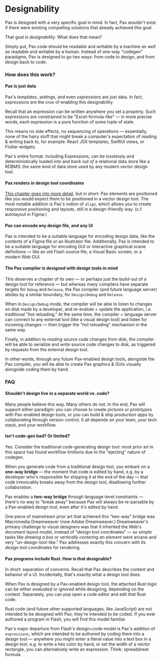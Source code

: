 # Designability

Pax is designed with a very specific goal in mind.  In fact, Pax wouldn't exist if there were existing compelling solutions that already achieved this goal.

That goal is _designability._  What does that mean?

Simply put, Pax code should be readable and writable by a machine _as well as_ readable and writable by a human.  Instead of one-way "codegen" paradigms, Pax is designed to go two ways: from code to design, and from design back to code.

### How does this work?

#### Pax is just data 

Pax's _templates_, _settings_, and even _expressions_ are just data.  In fact, _expressions_ are the crux of enabling this designability. 

Recall that an expression can be written anywhere you set a property.  Such expressions are constrained to be "Excel-formula-like" — in more precise words, each expression is a pure function of some tuple of state.

This means no side effects, no sequencing of operations — essentially, none of the hairy stuff that might break a computer's expectation of reading & writing back to, for example: React JSX templates, SwiftUI views, or Flutter widgets.

Pax's entire format, including Expressions, can be losslessly and deterministically loaded _into_ and _back out of_ a relational data store like a RDBMS: the same kind of data store used by any modern vector design tool.

#### Pax renders in design tool coordinates

[This chapter goes into more detail](./reference-coordinates-and-transforms.md), but in short: Pax elements are positioned like you would expect them to be positioned in a vector design tool.  The most notable addition is Pax's notion of `align`, which allows you to create responsive positioning and layouts, still in a design-friendly way. (c.f. autolayout in Figma.)


#### Pax can encode any design file, and any UI

<!-- As a thought exercise, imagine what a novel language would look like if designed to encapsulate the union of `design file data` and `GUI declaration data`, with a constraint of ergonomic authoring. -->

Pax is intended to be a suitable language for encoding design data, like the contents of a Figma file or an Illustrator file.  Additionally, Pax is intended to be a suitable language for encoding GUI or interactive graphical scene definitions — like an old Flash source file, a Visual Basic screen, or a modern Web GUI.

#### The Pax compiler is designed with design tools in mind

This deserves a chapter of its own — or perhaps just the build-out of a design tool for reference — but whereas many compilers have separate targets for `Debug` and `Release`, the Pax compiler (and future language server) abides by a similar boundary, for `Design/Debug` and `Release`.  

When in `Design/Debug` mode, the compiler will be able to listen to changes on disk made by a developer, and re-evalute + update the application, i.e. traditional "hot reloading."  At the same time, the compiler + language server can connect to any external tool (like a visual design tool) and listen for incoming changes — then trigger the "hot reloading" mechanism in the same way.  

Finally, in addition to _reading_ source code changes from disk, the compiler will be able to serialize and _write_ source code changes to disk, as triggered by requests from the external design tool.  

In other words, through any future Pax-enabled design tools, alongside the Pax compiler, you will be able to create Pax graphics & GUIs visually alongside coding them by hand.



### FAQ

#### Shouldn't design live in a separate world vs. code?

Many people believe this way.  Many others do not.  In the end, Pax will support either paradigm:  you can choose to create _pictures or prototypes_ with Pax-enabled design tools, or you can build & ship _production apps_ by collaborating through version control.  It all depends on your team, your tech stack, and your workflow.


#### Isn't code-gen bad? Or limited?

Yes.  Consider the traditional code-generating design tool: most prior art in this space has found workflow limitions due to the "ejecting" nature of codegen.  

When you generate code from a traditional design tool, you embark on a **one-way bridge** — the moment that code is edited by hand, e.g. by a developer who's responsible for shipping it at the end of the day — that code irrevocably breaks away from the design tool, disallowing further collaboration.

Pax enables a **two-way bridge** through language-level constraints — there's no way to "break away" because Pax will always be re-parsable by a Pax-enabled design tool, even after it's edited by hand.

One piece of mainstream prior art that achieved this "two-way" bridge was Macromedia Dreamweaver (now Adobe Dreamweaver.)  Dreamweaver's primary challenge to visual designers was that it inherited the Web's document layout model, instead of "design tool coordinates" — so simple tasks like _drawing a box_ or _vertically centering an element_ were arcane and very "un-design-tool-like."   Pax addresses exactly this concern with its _design tool coordinates_ for rendering.

#### Pax programs include Rust.  How is that designable?

In short: separation of concerns.  Recall that Pax describes the content and behavior of a UI.  Incidentally, that's exactly what a design tool does.

When Pax is designed by a Pax-enabled design tool, the attached Rust logic can be either _evaluated_ or _ignored_ while designing, depending on the context.  Separately, you can pop open a code editor and edit that Rust code.  

Rust code (and future other supported languages, like JavaScript) are not intended to be designed with Pax; they're intended to be coded.  If you ever authored a program in Flash, you will find this model familiar.  

Pax's major departure from Flash's design+code model is Pax's addition of `expressions`, which are intended to be authored by coding them into a design tool — anywhere you might enter a literal value into a text box in a design tool, e.g. to write a hex color by hand, or set the width of a vector rectangle, you can alternatively write an expression. Think: spreadsheet formula.